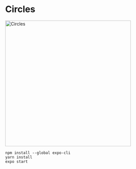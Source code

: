 # Circles

<img width="400" alt="Circles" src="https://user-images.githubusercontent.com/306134/146549218-b7959ad9-0107-4c1c-b439-b96c780f5230.png">

```console
npm install --global expo-cli
yarn install
expo start
```